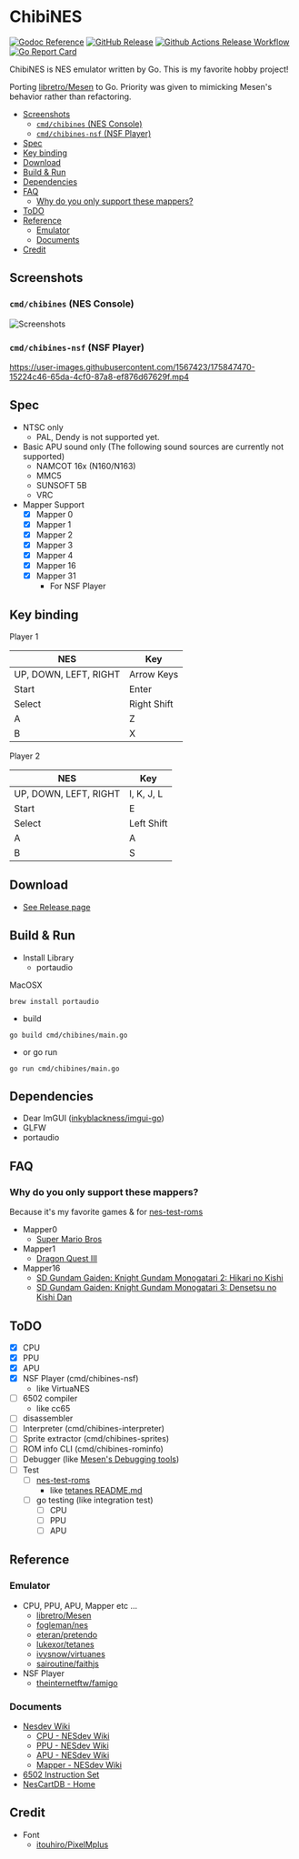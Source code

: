 # ChibiNES <!-- omit in toc -->

[![Godoc Reference](https://pkg.go.dev/badge/github.com/kaishuu0123/chibines)](https://pkg.go.dev/github.com/kaishuu0123/chibines)
[![GitHub Release](https://img.shields.io/github/v/release/kaishuu0123/chibines)](https://github.com/kaishuu0123/chibines/releases)
[![Github Actions Release Workflow](https://github.com/kaishuu0123/chibines/actions/workflows/release.yml/badge.svg)](https://github.com/kaishuu0123/chibines/actions/workflows/release.yml)
[![Go Report Card](https://goreportcard.com/badge/kaishuu0123/chibines)](https://goreportcard.com/report/kaishuu0123/chibines)

ChibiNES is NES emulator written by Go. This is my favorite hobby project!

Porting [libretro/Mesen](https://github.com/libretro/Mesen/) to Go. Priority was given to mimicking Mesen's behavior rather than refactoring.

- [Screenshots](#screenshots)
  - [`cmd/chibines` (NES Console)](#cmdchibines-nes-console)
  - [`cmd/chibines-nsf` (NSF Player)](#cmdchibines-nsf-nsf-player)
- [Spec](#spec)
- [Key binding](#key-binding)
- [Download](#download)
- [Build & Run](#build--run)
- [Dependencies](#dependencies)
- [FAQ](#faq)
  - [Why do you only support these mappers?](#why-do-you-only-support-these-mappers)
- [ToDO](#todo)
- [Reference](#reference)
  - [Emulator](#emulator)
  - [Documents](#documents)
- [Credit](#credit)

## Screenshots

### `cmd/chibines` (NES Console)

![Screenshots](https://raw.github.com/kaishuu0123/chibines/main/screenshots/screenshots001.jpg)

### `cmd/chibines-nsf` (NSF Player)

https://user-images.githubusercontent.com/1567423/175847470-15224c46-65da-4cf0-87a8-ef876d67629f.mp4

## Spec

- NTSC only
  - PAL, Dendy is not supported yet.
- Basic APU sound only (The following sound sources are currently not supported)
  - NAMCOT 16x (N160/N163)
  - MMC5
  - SUNSOFT 5B
  - VRC
- Mapper Support
  - [x] Mapper 0
  - [x] Mapper 1
  - [x] Mapper 2
  - [x] Mapper 3
  - [x] Mapper 4
  - [x] Mapper 16
  - [x] Mapper 31
    - For NSF Player

## Key binding

Player 1

|NES|Key|
|---|---|
| UP, DOWN, LEFT, RIGHT | Arrow Keys |
| Start | Enter |
| Select | Right Shift |
| A | Z |
| B | X |

Player 2

|NES|Key|
|---|---|
| UP, DOWN, LEFT, RIGHT | I, K, J, L |
| Start | E |
| Select | Left Shift |
| A | A |
| B | S |

## Download

- [See Release page](https://github.com/kaishuu0123/chibines/releases)

## Build & Run

- Install Library
  - portaudio

MacOSX

```shell
brew install portaudio
```

- build

```shell
go build cmd/chibines/main.go
```

- or go run

```shell
go run cmd/chibines/main.go
```

## Dependencies

- Dear ImGUI ([inkyblackness/imgui-go](https://github.com/inkyblackness/imgui-go))
- GLFW
- portaudio

## FAQ

### Why do you only support these mappers?

Because it's my favorite games & for [nes-test-roms](https://github.com/christopherpow/nes-test-roms)

- Mapper0
  - [Super Mario Bros](https://nescartdb.com/profile/view/1486/)
- Mapper1
  - [Dragon Quest III](https://nescartdb.com/profile/view/1527/)
- Mapper16
  - [SD Gundam Gaiden: Knight Gundam Monogatari 2: Hikari no Kishi](https://nescartdb.com/profile/view/1752/)
  - [SD Gundam Gaiden: Knight Gundam Monogatari 3: Densetsu no Kishi Dan](https://nescartdb.com/profile/view/1753/)

## ToDO

- [X] CPU
- [X] PPU
- [X] APU
- [X] NSF Player (cmd/chibines-nsf)
  - like VirtuaNES
- [ ] 6502 compiler
  - like cc65
- [ ] disassembler
- [ ] Interpreter (cmd/chibines-interpreter)
- [ ] Sprite extractor (cmd/chibines-sprites)
- [ ] ROM info CLI (cmd/chibines-rominfo)
- [ ] Debugger (like [Mesen's Debugging tools](https://www.mesen.ca/docs/debugging.html))
- [ ] Test
  - [ ] [nes-test-roms](https://github.com/christopherpow/nes-test-roms/)
    - like [tetanes README.md](https://github.com/lukexor/tetanes)
  - [ ] go testing (like integration test)
    - [ ] CPU
    - [ ] PPU
    - [ ] APU

## Reference

### Emulator

- CPU, PPU, APU, Mapper etc ...
  - [libretro/Mesen](https://github.com/libretro/Mesen/)
  - [fogleman/nes](https://github.com/fogleman/nes)
  - [eteran/pretendo](https://github.com/eteran/pretendo)
  - [lukexor/tetanes](https://github.com/lukexor/tetanes)
  - [ivysnow/virtuanes](https://github.com/ivysnow/virtuanes/)
  - [sairoutine/faithjs](https://github.com/sairoutine/faithjs/)
- NSF Player
  - [theinternetftw/famigo](https://github.com/theinternetftw/famigo)

### Documents

- [Nesdev Wiki](https://www.nesdev.org/wiki/Nesdev_Wiki)
  - [CPU - NESdev Wiki](https://www.nesdev.org/wiki/CPU)
  - [PPU - NESdev Wiki](https://www.nesdev.org/wiki/PPU)
  - [APU - NESdev Wiki](https://www.nesdev.org/wiki/APU)
  - [Mapper - NESdev Wiki](https://www.nesdev.org/wiki/Mapper)
- [6502 Instruction Set](https://www.masswerk.at/6502/6502_instruction_set.html)
- [NesCartDB - Home](https://nescartdb.com/)

## Credit

- Font
  - [itouhiro/PixelMplus](https://github.com/itouhiro/PixelMplus)
